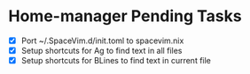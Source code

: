 # Home-manager Pending Tasks

* [X] Port ~/.SpaceVim.d/init.toml to spacevim.nix
* [X] Setup shortcuts for Ag to find text in all files
* [X] Setup shortcuts for BLines to find text in current file
